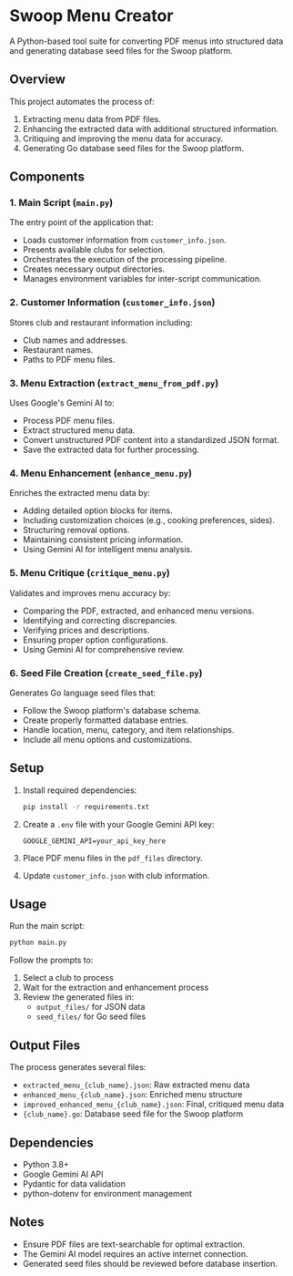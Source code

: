 # Swoop Menu Creator

A Python-based tool suite for converting PDF menus into structured data and generating database seed files for the Swoop platform.

## Overview

This project automates the process of:
1. Extracting menu data from PDF files.
2. Enhancing the extracted data with additional structured information.
3. Critiquing and improving the menu data for accuracy.
4. Generating Go database seed files for the Swoop platform.

## Components

### 1. Main Script (`main.py`)
The entry point of the application that:
- Loads customer information from `customer_info.json`.
- Presents available clubs for selection.
- Orchestrates the execution of the processing pipeline.
- Creates necessary output directories.
- Manages environment variables for inter-script communication.

### 2. Customer Information (`customer_info.json`)
Stores club and restaurant information including:
- Club names and addresses.
- Restaurant names.
- Paths to PDF menu files.

### 3. Menu Extraction (`extract_menu_from_pdf.py`)
Uses Google's Gemini AI to:
- Process PDF menu files.
- Extract structured menu data.
- Convert unstructured PDF content into a standardized JSON format.
- Save the extracted data for further processing.

### 4. Menu Enhancement (`enhance_menu.py`)
Enriches the extracted menu data by:
- Adding detailed option blocks for items.
- Including customization choices (e.g., cooking preferences, sides).
- Structuring removal options.
- Maintaining consistent pricing information.
- Using Gemini AI for intelligent menu analysis.

### 5. Menu Critique (`critique_menu.py`)
Validates and improves menu accuracy by:
- Comparing the PDF, extracted, and enhanced menu versions.
- Identifying and correcting discrepancies.
- Verifying prices and descriptions.
- Ensuring proper option configurations.
- Using Gemini AI for comprehensive review.

### 6. Seed File Creation (`create_seed_file.py`)
Generates Go language seed files that:
- Follow the Swoop platform's database schema.
- Create properly formatted database entries.
- Handle location, menu, category, and item relationships.
- Include all menu options and customizations.

## Setup

1. Install required dependencies:
   ```bash
   pip install -r requirements.txt
   ```

2. Create a `.env` file with your Google Gemini API key:
   ```plaintext
   GOOGLE_GEMINI_API=your_api_key_here
   ```

3. Place PDF menu files in the `pdf_files` directory.

4. Update `customer_info.json` with club information.

## Usage

Run the main script:
   ```bash
   python main.py
   ```

Follow the prompts to:
1. Select a club to process
2. Wait for the extraction and enhancement process
3. Review the generated files in:
   - `output_files/` for JSON data
   - `seed_files/` for Go seed files

## Output Files

The process generates several files:
- `extracted_menu_{club_name}.json`: Raw extracted menu data
- `enhanced_menu_{club_name}.json`: Enriched menu structure
- `improved_enhanced_menu_{club_name}.json`: Final, critiqued menu data
- `{club_name}.go`: Database seed file for the Swoop platform

## Dependencies

- Python 3.8+
- Google Gemini AI API
- Pydantic for data validation
- python-dotenv for environment management

## Notes

- Ensure PDF files are text-searchable for optimal extraction.
- The Gemini AI model requires an active internet connection.
- Generated seed files should be reviewed before database insertion.
